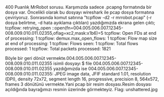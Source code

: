 400 Puanlık MrRobot sorusu. Karşımızda sadece .pcapng formatında bir dosya var. Öncelikli olarak bu dosyayı wireshark ile pcap dosya formatına çeviriyoruz. Sonrasında komut satırına "tcpflow -d2 -r mrrobot.pcap" (-r dosya belirtme, -d hata ayıklama çıktıları) yazdığımızda ekrana gelen çıktı; tcpflow: retrying_open ::open(fn=004.005.006.007.12345-008.009.010.011.02355,oflag=xc2,mask:x1b6)=5 tcpflow: Open FDs at end of processing: 1 tcpflow: demux.max_open_flows: 1 tcpflow: Flow map size at end of processing: 1 tcpflow: Flows seen: 1 tcpflow: Total flows processed: 1 tcpflow: Total packets processed: 1821

Böyle bir geri dönüt vermekte.004.005.006.007.12345-008.009.010.011.02355 isimli dosyayı $ file 004.005.006.007.12345-008.009.010.011.02355 yazdığımızda ise 004.005.006.007.12345-008.009.010.011.02355: JPEG image data, JFIF standard 1.01, resolution (DPI), density 72x72, segment length 16, progressive, precision 8, 564x572, frames 3 dönütünü vermekte.Yani pcap bir resim dosyası.Resim dosyası açıldığında bayrağımızı resmin üzerinde görmekteyiz.
Flag: unshattered.jpg 
